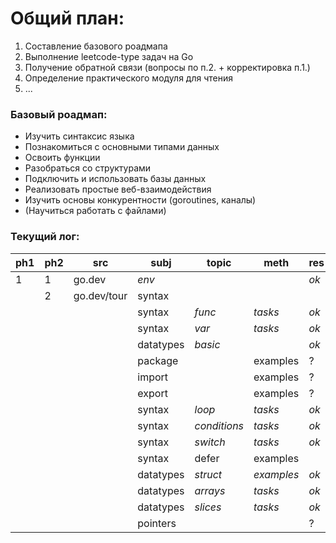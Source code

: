 # Общий план:
1. Составление базового роадмапа
2. Выполнение leetcode-type задач на Go
3. Получение обратной связи (вопросы по п.2. + корректировка п.1.)
4. Определение практического модуля для чтения
5. ...

### Базовый роадмап:
- Изучить синтаксис языка
- Познакомиться с основными типами данных
- Освоить функции
- Разобраться со структурами
- Подключить и использовать базы данных
- Реализовать простые веб-взаимодействия
- Изучить основы конкурентности (goroutines, каналы)
- (Научиться работать с файлами)

### Текущий лог:

| ph1 | ph2 | src         | subj      | topic        | meth       | res  |
| --- | --- | ----------- | --------- | ------------ | ---------- | ---- |
| 1   | 1   | go.dev      | *env*     |              |            | *ok* |
|     | 2   | go.dev/tour | syntax    |              |            |      |
|     |     |             | syntax    | *func*       | *tasks*    | *ok* |
|     |     |             | syntax    | *var*        | *tasks*    | *ok* |
|     |     |             | datatypes | *basic*      |            | *ok* |
|     |     |             | package   |              | examples   | ?    |
|     |     |             | import    |              | examples   | ?    |
|     |     |             | export    |              | examples   | ?    |
|     |     |             | syntax    | *loop*       | *tasks*    | *ok* |
|     |     |             | syntax    | *conditions* | *tasks*    | *ok* |
|     |     |             | syntax    | *switch*     | *tasks*    | *ok* |
|     |     |             | syntax    | defer        | examples   |      |
|     |     |             | datatypes | *struct*     | *examples* | *ok* |
|     |     |             | datatypes | *arrays*     | *tasks*    | *ok* |
|     |     |             | datatypes | *slices*     | *tasks*    | *ok* |
|     |     |             | pointers  |              |            | ?    |

